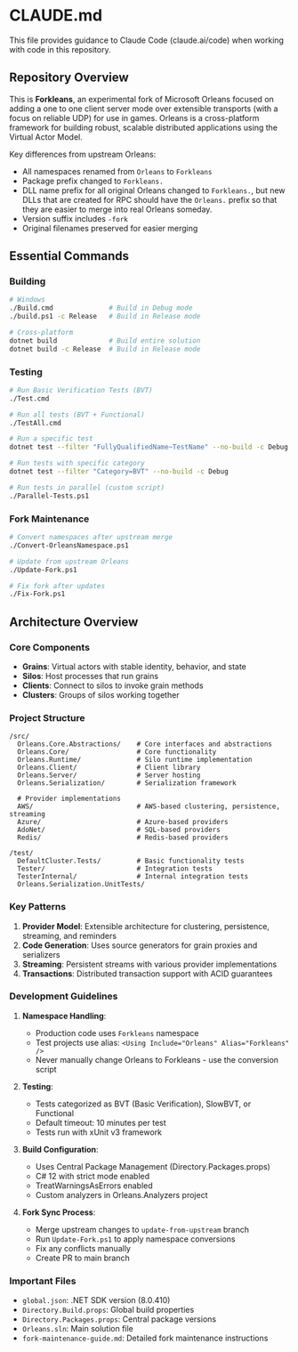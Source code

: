 # CLAUDE.md

This file provides guidance to Claude Code (claude.ai/code) when working with code in this repository.

## Repository Overview

This is **Forkleans**, an experimental fork of Microsoft Orleans focused on adding a one to one client server mode over extensible transports (with a focus on reliable UDP) for use in games. Orleans is a cross-platform framework for building robust, scalable distributed applications using the Virtual Actor Model.

Key differences from upstream Orleans:
- All namespaces renamed from `Orleans` to `Forkleans`
- Package prefix changed to `Forkleans.`
- DLL name prefix for all original Orleans changed to `Forkleans.`, but new DLLs that are created for RPC should have the `Orleans.` prefix so that they are easier to merge into real Orleans someday.
- Version suffix includes `-fork`
- Original filenames preserved for easier merging

## Essential Commands

### Building
```bash
# Windows
./Build.cmd              # Build in Debug mode
./build.ps1 -c Release   # Build in Release mode

# Cross-platform
dotnet build             # Build entire solution
dotnet build -c Release  # Build in Release mode
```

### Testing
```bash
# Run Basic Verification Tests (BVT)
./Test.cmd

# Run all tests (BVT + Functional)
./TestAll.cmd

# Run a specific test
dotnet test --filter "FullyQualifiedName~TestName" --no-build -c Debug

# Run tests with specific category
dotnet test --filter "Category=BVT" --no-build -c Debug

# Run tests in parallel (custom script)
./Parallel-Tests.ps1
```

### Fork Maintenance
```bash
# Convert namespaces after upstream merge
./Convert-OrleansNamespace.ps1

# Update from upstream Orleans
./Update-Fork.ps1

# Fix fork after updates
./Fix-Fork.ps1
```

## Architecture Overview

### Core Components
- **Grains**: Virtual actors with stable identity, behavior, and state
- **Silos**: Host processes that run grains
- **Clients**: Connect to silos to invoke grain methods
- **Clusters**: Groups of silos working together

### Project Structure
```
/src/
  Orleans.Core.Abstractions/    # Core interfaces and abstractions
  Orleans.Core/                 # Core functionality
  Orleans.Runtime/              # Silo runtime implementation
  Orleans.Client/               # Client library
  Orleans.Server/               # Server hosting
  Orleans.Serialization/        # Serialization framework

  # Provider implementations
  AWS/                          # AWS-based clustering, persistence, streaming
  Azure/                        # Azure-based providers
  AdoNet/                       # SQL-based providers
  Redis/                        # Redis-based providers

/test/
  DefaultCluster.Tests/         # Basic functionality tests
  Tester/                       # Integration tests
  TesterInternal/               # Internal integration tests
  Orleans.Serialization.UnitTests/
```

### Key Patterns

1. **Provider Model**: Extensible architecture for clustering, persistence, streaming, and reminders
2. **Code Generation**: Uses source generators for grain proxies and serializers
3. **Streaming**: Persistent streams with various provider implementations
4. **Transactions**: Distributed transaction support with ACID guarantees

### Development Guidelines

1. **Namespace Handling**:
   - Production code uses `Forkleans` namespace
   - Test projects use alias: `<Using Include="Orleans" Alias="Forkleans" />`
   - Never manually change Orleans to Forkleans - use the conversion script

2. **Testing**:
   - Tests categorized as BVT (Basic Verification), SlowBVT, or Functional
   - Default timeout: 10 minutes per test
   - Tests run with xUnit v3 framework

3. **Build Configuration**:
   - Uses Central Package Management (Directory.Packages.props)
   - C# 12 with strict mode enabled
   - TreatWarningsAsErrors enabled
   - Custom analyzers in Orleans.Analyzers project

4. **Fork Sync Process**:
   - Merge upstream changes to `update-from-upstream` branch
   - Run `Update-Fork.ps1` to apply namespace conversions
   - Fix any conflicts manually
   - Create PR to main branch

### Important Files
- `global.json`: .NET SDK version (8.0.410)
- `Directory.Build.props`: Global build properties
- `Directory.Packages.props`: Central package versions
- `Orleans.sln`: Main solution file
- `fork-maintenance-guide.md`: Detailed fork maintenance instructions
